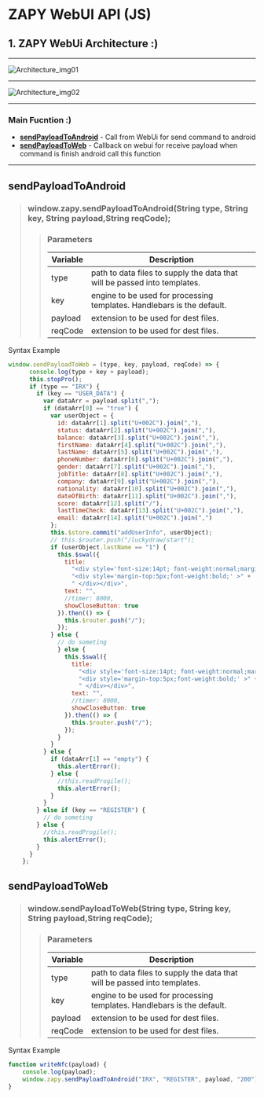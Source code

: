 # ZAPY WebUI API (JS)

## 1. ZAPY WebUi Architecture :)

---

![Architecture_img01](https://s3-ap-southeast-1.amazonaws.com/resource.zapy.io/ZAP+client+Arc.png
"Android_and_Webui_Architecture_img01")

---

![Architecture_img02](https://s3-ap-southeast-1.amazonaws.com/resource.zapy.io/ZAP+client+Arc2.png
"Webui_Architecture_img02")

---

### Main Fucntion :)

- __[sendPayloadToAndroid](#sendPayloadToAndroid)__ - Call from WebUi for send command to android
- __[sendPayloadToWeb](#sendPayloadToWeb)__ - Callback on webui for receive payload when command is finish android call this function

---

## sendPayloadToAndroid

> ### window.zapy.sendPayloadToAndroid(String type, String key, String payload,String reqCode);
>
> > ### Parameters
> >
> >| Variable | Description |
> >| ------ | ----------- |
> >| type   | path to data files to supply the data that will be passed into templates. |
> >| key | engine to be used for processing templates. Handlebars is the default. |
> >| payload    | extension to be used for dest files. |
> >| reqCode    | extension to be used for dest files. |
Syntax Example

``` js
window.sendPayloadToWeb = (type, key, payload, reqCode) => {
      console.log(type + key + payload);
      this.stopPro();
      if (type == "IRX") {
        if (key == "USER_DATA") {
          var dataArr = payload.split(",");
          if (dataArr[0] == "true") {
            var userObject = {
              id: dataArr[1].split("U+002C").join(","),
              status: dataArr[2].split("U+002C").join(","),
              balance: dataArr[3].split("U+002C").join(","),
              firstName: dataArr[4].split("U+002C").join(","),
              lastName: dataArr[5].split("U+002C").join(","),
              phoneNumber: dataArr[6].split("U+002C").join(","),
              gender: dataArr[7].split("U+002C").join(","),
              jobTitle: dataArr[8].split("U+002C").join(","),
              company: dataArr[9].split("U+002C").join(","),
              nationality: dataArr[10].split("U+002C").join(","),
              dateOfBirth: dataArr[11].split("U+002C").join(","),
              score: dataArr[12].split("/"),
              lastTimeCheck: dataArr[13].split("U+002C").join(","),
              email: dataArr[14].split("U+002C").join(",")
            };
            this.$store.commit("addUserInfo", userObject);
            // this.$router.push("/luckydraw/start");
            if (userObject.lastName == "1") {
              this.$swal({
                title:
                  "<div style='font-size:14pt; font-weight:normal;margin-top:10px;'  >You have already claimed your gift. For complete Citi x Grab experience, apply for a Citi Grab Card today!" +
                  "<div style='margin-top:5px;font-weight:bold;' >" +
                  " </div></div>",
                text: "",
                //timer: 8000,
                showCloseButton: true
              }).then(() => {
                this.$router.push("/");
              });
            } else {
              // do someting
              } else {
                this.$swal({
                  title:
                    "<div style='font-size:14pt; font-weight:normal;margin-top:10px;'  >Please try the other areas to complete all 400 points and receive your gift" +
                    "<div style='margin-top:5px;font-weight:bold;' >" +
                    " </div></div>",
                  text: "",
                  //timer: 8000,
                  showCloseButton: true
                }).then(() => {
                  this.$router.push("/");
                });
              }
            }
          } else {
            if (dataArr[1] == "empty") {
              this.alertError();
            } else {
              //this.readProgile();
              this.alertError();
            }
          }
        } else if (key == "REGISTER") {
          // do someting
        } else {
          //this.readProgile();
          this.alertError();
        }
      }
    };
```

## sendPayloadToWeb

> ### window.sendPayloadToWeb(String type, String key, String payload,String reqCode);
>
> > ### Parameters
> >
> >| Variable | Description |
> >| ------ | ----------- |
> >| type   | path to data files to supply the data that will be passed into templates. |
> >| key | engine to be used for processing templates. Handlebars is the default. |
> >| payload    | extension to be used for dest files. |
> >| reqCode    | extension to be used for dest files. |
Syntax Example

```js
function writeNfc(payload) {
    console.log(payload);
    window.zapy.sendPayloadToAndroid("IRX", "REGISTER", payload, "200"); // window.zapy.sendPayloadToAndroid("IRX", "CHECK_OUT", "")
}
```
